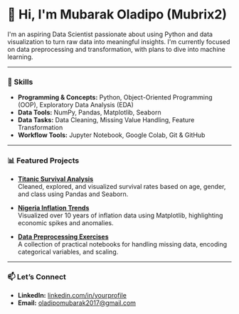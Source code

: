 # 👋 Hi, I'm Mubarak Oladipo (Mubrix2)

I'm an aspiring Data Scientist passionate about using Python and data visualization to turn raw data into meaningful insights. I'm currently focused on data preprocessing and transformation, with plans to dive into machine learning.

---

### 🔧 Skills
- **Programming & Concepts:** Python, Object-Oriented Programming (OOP), Exploratory Data Analysis (EDA)
- **Data Tools:** NumPy, Pandas, Matplotlib, Seaborn
- **Data Tasks:** Data Cleaning, Missing Value Handling, Feature Transformation
- **Workflow Tools:** Jupyter Notebook, Google Colab, Git & GitHub

---

### 📊 Featured Projects

- **[Titanic Survival Analysis](https://github.com/Mubrix2/titanic-analysis)**  
  Cleaned, explored, and visualized survival rates based on age, gender, and class using Pandas and Seaborn.

- **[Nigeria Inflation Trends](https://github.com/Mubrix2/nigeria-inflation-visualization)**  
  Visualized over 10 years of inflation data using Matplotlib, highlighting economic spikes and anomalies.

- **[Data Preprocessing Exercises](https://github.com/Mubrix2/data-preprocessing-exercises)**  
  A collection of practical notebooks for handling missing data, encoding categorical variables, and scaling.

---

### 📫 Let’s Connect
- **LinkedIn:** [linkedin.com/in/yourprofile](https://www.linkedin.com/in/mubarak-oladipo)
- **Email:** oladipomubarak2017@gmail.com
